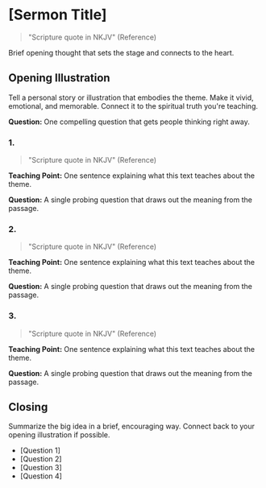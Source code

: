 # [Sermon Title]

> "Scripture quote in NKJV" (Reference)

Brief opening thought that sets the stage and connects to the heart.

## Opening Illustration

Tell a personal story or illustration that embodies the theme.
Make it vivid, emotional, and memorable.
Connect it to the spiritual truth you're teaching.

**Question:** One compelling question that gets people thinking right away.

### 1. 

> "Scripture quote in NKJV" (Reference)

**Teaching Point:**
One sentence explaining what this text teaches about the theme.

**Question:**
A single probing question that draws out the meaning from the passage.

### 2. 

> "Scripture quote in NKJV" (Reference)

**Teaching Point:**
One sentence explaining what this text teaches about the theme.

**Question:**
A single probing question that draws out the meaning from the passage.

### 3. 

> "Scripture quote in NKJV" (Reference)

**Teaching Point:**
One sentence explaining what this text teaches about the theme.

**Question:**
A single probing question that draws out the meaning from the passage.


## Closing

Summarize the big idea in a brief, encouraging way.
Connect back to your opening illustration if possible.

- [Question 1]
- [Question 2]
- [Question 3]
- [Question 4]
